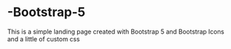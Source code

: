 # -Bootstrap-5

This is a simple landing page created with Bootstrap 5 and Bootstrap Icons and a little of custom css
